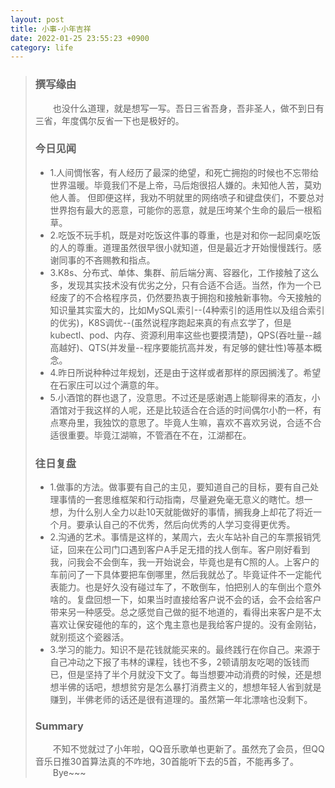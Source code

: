 ```yaml
---
layout: post
title: 小事-小年吉祥
date: 2022-01-25 23:55:23 +0900
category: life
---
```


>### 撰写缘由
>&emsp;&emsp;也没什么道理，就是想写一写。吾日三省吾身，吾非圣人，做不到日有三省，年度偶尔反省一下也是极好的。  
>### 今日见闻
> - 1.人间惆怅客，有人经历了最深的绝望，和死亡拥抱的时候也不忘带给世界温暖。毕竟我们不是上帝，马后炮很招人嫌的。未知他人苦，莫劝他人善。 但即便这样，我劝不明就里的网络喷子和键盘侠们，不要总对世界抱有最大的恶意，可能你的恶意，就是压垮某个生命的最后一根稻草。
> - 2.吃饭不玩手机，既是对吃饭这件事的尊重，也是对和你一起同桌吃饭的人的尊重。道理虽然很早很小就知道，但是最近才开始慢慢践行。感谢同事的不吝赐教和指点。
> - 3.K8s、分布式、单体、集群、前后端分离、容器化，工作接触了这么多，发现其实技术没有优劣之分，只有合适不合适。当然，作为一个已经废了的不合格程序员，仍然要热衷于拥抱和接触新事物。今天接触的知识量其实蛮大的，比如MySQL索引--(4种索引的适用性以及组合索引的优劣)，K8S调优--(虽然说程序跑起来真的有点玄学了，但是kubectl、pod、内存、资源利用率这些也要摸清楚)，QPS(吞吐量--越高越好)、QTS(并发量--程序要能抗高并发，有足够的健壮性)等基本概念。
> - 4.昨日所说种种过年规划，还是由于这样或者那样的原因搁浅了。希望在石家庄可以过个满意的年。  
> - 5.小酒馆的群也退了，没意思。不过还是感谢遇上能聊得来的酒友，小酒馆对于我这样的人呢，还是比较适合在合适的时间偶尔小酌一杯，有点寒舟里，我独饮的意思了。毕竟人生嘛，喜欢不喜欢另说，合适不合适很重要。毕竟江湖嘛，不管酒在不在，江湖都在。  
> 
> ### 往日复盘
> - 1.做事的方法。做事要有自己的主见，要知道自己的目标，要有自己处理事情的一套思维框架和行动指南，尽量避免毫无意义的瞎忙。想一想，为什么别人全力以赴10天就能做好的事情，搁我身上却花了将近一个月。要承认自己的不优秀，然后向优秀的人学习变得更优秀。
> - 2.沟通的艺术。事情是这样的，某周六，去火车站补自己的车票报销凭证，回来在公司门口遇到客户A手足无措的找人倒车。客户刚好看到我，问我会不会倒车，我一开始说会，毕竟也是有C照的人。上客户的车前问了一下具体要把车倒哪里，然后我就怂了。毕竟证件不一定能代表能力。也是好久没有碰过车了，不敢倒车，怕把别人的车倒出个意外啥的。复盘回想一下，如果当时直接给客户说不会的话，会不会给客户带来另一种感受。总之感觉自己做的挺不地道的，看得出来客户是不太喜欢让保安碰他的车的，这个鬼主意也是我给客户提的。没有金刚钻，就别揽这个瓷器活。
> - 3.学习的能力。知识不是花钱就能买来的。最终践行在你自己。来源于自己冲动之下报了韦林的课程，钱也不多，2顿请朋友吃喝的饭钱而已，但是坚持了半个月就没下文了。每当想要冲动消费的时候，还是想想半佛的话吧，想想贫穷是怎么暴打消费主义的，想想年轻人省到就是赚到，半佛老师的话还是很有道理的。虽然第一年北漂啥也没剩下。
>### Summary
>&emsp;&emsp;不知不觉就过了小年啦，QQ音乐歌单也更新了。虽然充了会员，但QQ音乐日推30首算法真的不咋地，30首能听下去的5首，不能再多了。  
&emsp;&emsp;Bye~~~